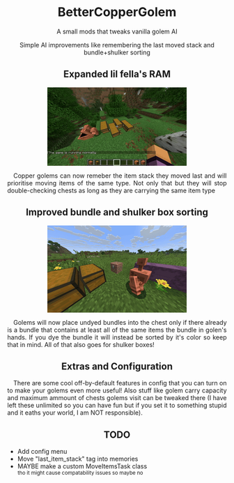<h1 align="center">BetterCopperGolem<br></h1>
<p align="center">A small mods that tweaks vanilla golem AI</p>
<p align="center">Simple AI improvements like remembering the last moved stack and bundle+shulker sorting</p>
<h2 align="center">Expanded lil fella's RAM</h2>
<p align="center"><img title="this gif took a megabyte of project space" src="https://github.com/GHOSTSHAURMA/BetterCopperGolem/blob/main/media/golem_better_memory.gif" align="center"/></p>
<p align="justify">&emsp;Copper golems can now remeber the item stack they moved last and will prioritise moving items of the same type. Not only that but they will stop double-checking chests as long as they are carrying the same item type</p>
<h2 align="center">Improved bundle and shulker box sorting</h2>
<p align="center"><img title="this gif took a megabyte of project space" src="https://github.com/GHOSTSHAURMA/BetterCopperGolem/blob/main/media/golem_container_sorting.gif" align="center"/></p>
<p align="justify">&emsp;Golems will now place undyed bundles into the chest only if there already is a bundle that contains at least all of the same items the bundle in golen's hands. If you dye the bundle it will instead be sorted by it's color so keep that in mind. All of that also goes for shulker boxes!</p>
<h2 align="center">Extras and Configuration</h2>
<p align="justify">&emsp;There are some cool off-by-default features in config that you can turn on to make your golems even more useful! Also stuff like golem carry capacity and maximum ammount of chests golems visit can be tweaked there (I have left these unlimited so you can have fun but if you set it to something stupid and it eaths your world, I am NOT responsible).</p>
<h2 align="center">TODO</h2>
<ul>
  <li>Add config menu</li>
  <li>Move "last_item_stack" tag into memories</li>
  <li>MAYBE make a custom MoveItemsTask class<br>
  <sup>tho it might cause compatability issues so maybe no</sup>
  </li>
</ul>

